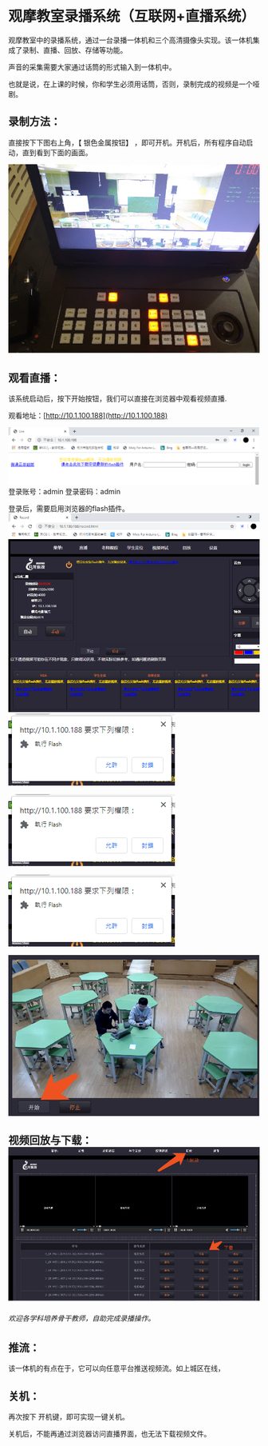 # 观摩教室录播系统（互联网+直播系统）

观摩教室中的录播系统，通过一台录播一体机和三个高清摄像头实现。该一体机集成了录制、直播、回放、存储等功能。

声音的采集需要大家通过话筒的形式输入到一体机中。

也就是说，在上课的时候，你和学生必须用话筒，否则，录制完成的视频是一个哑剧。



## 录制方法：

直接按下下图右上角，【 银色金属按钮】 ，即可开机。开机后，所有程序自动启动，直到看到下面的画面。

![](/assets/guanmo1.png)

## 观看直播：

该系统启动后，按下开始按钮，我们可以直接在浏览器中观看视频直播.

观看地址：[http://10.1.100.188](http://10.1.100.188)

![](/assets/gmjs3.png)登录账号：admin            登录密码：admin

登录后，需要启用浏览器的flash插件。![](/assets/gmjs4.png)![](/assets/gmjs5.png)

![](/assets/gmjs5.png)

![](/assets/gmjs5.png)



![](/assets/guanmjs.png)

## 视频回放与下载：![](/assets/gmjs2.png)

###### 欢迎各学科培养骨干教师，自助完成录播操作。

## 推流：

该一体机的有点在于，它可以向任意平台推送视频流。如上城区在线，

## 关机：

再次按下 开机键，即可实现一键关机。

关机后，不能再通过浏览器访问直播界面，也无法下载视频文件。

